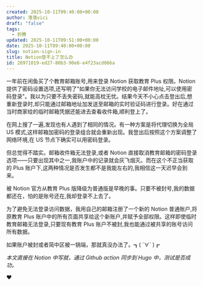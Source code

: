 ```yaml
---
created: 2025-10-11T09:40:00+00:00
author: 落落vici
draft: "false"
tags:
  - 折腾
updated: 2025-10-11T09:51:00+00:00
date: 2025-10-11T09:40:00+00:00
slug: notion-sign-in
title: Notion登不上了怎么办
id: 28971019-ed27-80b3-90e6-e4f23acd066a
---
```


一年前在闲鱼买了个教育邮箱账号,用来登录 Notion 获取教育 Plus 权限。Notion 提供了密码设置选项,还写明了"如果你无法访问学校的电子邮件地址,可以使用密码登录"。我以为只要不丢失密码,就能高枕无忧。结果今天不小心点击登出后,想重新登录时,却只能通过邮箱地址加发送至邮箱的实时验证码进行登录。好在通过当时商家给的临时邮箱凭据还能进去查看收件箱,顺利登上了。

在网上搜了一遍,发现也有人遇到了相同的情况。有一种方案是将代理切换为全局 US 模式,这样邮箱加密码的登录组合就会重新出现。我登出后按照这个方案调整了网络环境,在 US 节点下确实可以用密码登录。

但总觉得不踏实。邮箱收件箱无法登录,或者 Notion 直接取消教育邮箱的密码登录选项——只要出现其中之一,我账户中的记录就会灰飞烟灭。而在这个不正当获取的 Plus 账户下,这两种情况是否发生都不是我能左右的,我相信这一天迟早会到来。

被 Notion 官方从教育 Plus 版降级为普通版是早晚的事。只要不被封号,我的数据都还在，怕的是账号还在,我却登录不上去了。

为了避免无法登录访问数据，我用自己的邮箱注册了一个新的 Notion 普通账户,将原教育 Plus 账户中的所有页面共享给这个新账户,并赋予全部权限。这样即使临时教育邮箱无法登录,只要现有教育 Plus 账户不被封,我也能通过被共享的账号访问所有数据。

如果账户被封或者简中区被一锅端，那就真没办法了。┓( ´∀` )┏

_本文直接在 Notion 中写就，通过 Github action 同步到 Hugo 中，测试是否成功。_

❤
